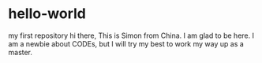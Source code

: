 # hello-world
my first repository
hi there,
This is Simon from China. I am glad to be here. 
I am a newbie about CODEs, but I will try my best to work my way up as a master.
